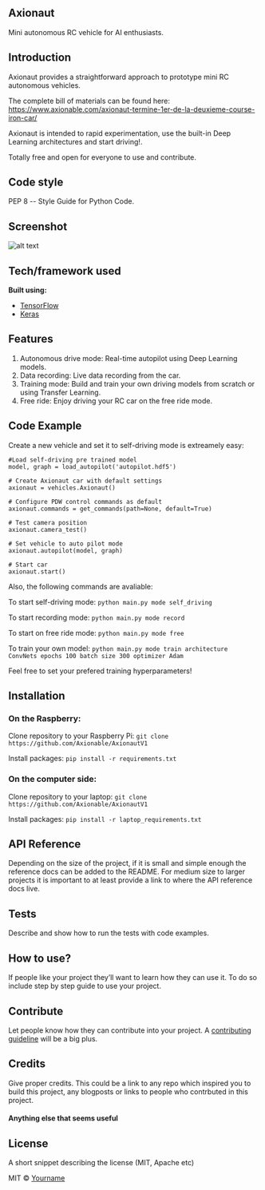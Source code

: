 ## Axionaut
Mini autonomous RC vehicle for AI enthusiasts.

## Introduction
Axionaut provides a straightforward approach to prototype mini RC autonomous vehicles. 

The complete bill of materials can be found here:
https://www.axionable.com/axionaut-termine-1er-de-la-deuxieme-course-iron-car/

Axionaut is intended to rapid experimentation, use the built-in Deep Learning architectures and start driving!.

Totally free and open for everyone to use and contribute.

## Code style
PEP 8 -- Style Guide for Python Code.
 

## Screenshot
![alt text](https://www.axionable.com/wp-content/uploads/2018/02/axionautV1.png)


## Tech/framework used

<b>Built using:</b>
- [TensorFlow](https://www.tensorflow.org)
- [Keras](https://keras.io)


## Features

1. Autonomous drive mode: Real-time autopilot using Deep Learning models.
2. Data recording: Live data recording from the car.
3. Training mode: Build and train your own driving models from scratch or using Transfer Learning.
4. Free ride: Enjoy driving your RC car on the free ride mode.


## Code Example

Create a new vehicle and set it to self-driving mode is extreamely easy:

	#Load self-driving pre trained model
    model, graph = load_autopilot('autopilot.hdf5')

    # Create Axionaut car with default settings
    axionaut = vehicles.Axionaut()

    # Configure PDW control commands as default
    axionaut.commands = get_commands(path=None, default=True)

    # Test camera position
    axionaut.camera_test()

    # Set vehicle to auto pilot mode 
    axionaut.autopilot(model, graph)

    # Start car   
    axionaut.start()


Also, the following commands are avaliable:

To start self-driving mode:
`python main.py mode self_driving`

To start recording mode:
`python main.py mode record`

To start on free ride mode:
`python main.py mode free`

To train your own model:
`python main.py mode train architecture ConvNets epochs 100 batch size 300 optimizer Adam`

Feel free to set your prefered training hyperparameters!


## Installation
### On the Raspberry:
Clone repository to your Raspberry Pi:
`git clone https://github.com/Axionable/AxionautV1`

Install packages:
`pip install -r requirements.txt`

### On the computer side:
Clone repository to your laptop:
`git clone https://github.com/Axionable/AxionautV1`

Install packages:
`pip install -r laptop_requirements.txt`


## API Reference

Depending on the size of the project, if it is small and simple enough the reference docs can be added to the README. For medium size to larger projects it is important to at least provide a link to where the API reference docs live.

## Tests
Describe and show how to run the tests with code examples.

## How to use?
If people like your project they’ll want to learn how they can use it. To do so include step by step guide to use your project.

## Contribute

Let people know how they can contribute into your project. A [contributing guideline](https://github.com/zulip/zulip-electron/blob/master/CONTRIBUTING.md) will be a big plus.

## Credits
Give proper credits. This could be a link to any repo which inspired you to build this project, any blogposts or links to people who contrbuted in this project. 

#### Anything else that seems useful

## License
A short snippet describing the license (MIT, Apache etc)

MIT © [Yourname]()